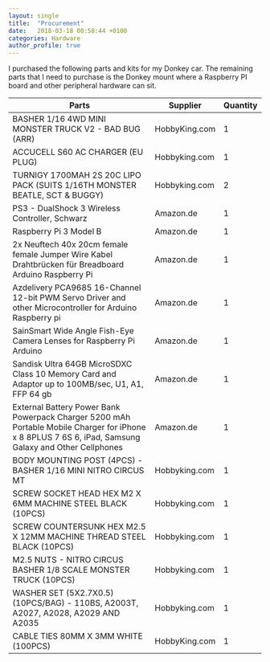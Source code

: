 ```yaml
---
layout: single
title:  "Procurement"
date:   2018-03-18 00:58:44 +0100
categories: Hardware
author_profile: true
---
```


I purchased the following parts and kits for my Donkey car.
The remaining parts that I need to purchase is the Donkey mount where a Raspberry PI board and other peripheral hardware can sit.

|Parts  |Supplier  |Quantity  |
|---|---|---|
|BASHER 1/16 4WD MINI MONSTER TRUCK V2 - BAD BUG (ARR)   |HobbyKing.com  |1  |
|ACCUCELL S60 AC CHARGER (EU PLUG)  |Hobbyking.com  |1  |
|TURNIGY 1700MAH 2S 20C LIPO PACK (SUITS 1/16TH MONSTER BEATLE, SCT & BUGGY)  |Hobbyking.com  |2  |
|PS3 - DualShock 3 Wireless Controller, Schwarz   |Amazon.de  |1  |
|Raspberry Pi 3 Model B   |Amazon.de  |1  |
|2x Neuftech 40x 20cm female female Jumper Wire Kabel Drahtbrücken für Breadboard Arduino Raspberry Pi    |Amazon.de  |1  |
|Azdelivery PCA9685 16-Channel 12-bit PWM Servo Driver and other Microcontroller for Arduino Raspberry pi |Amazon.de  |1 |
|SainSmart Wide Angle Fish-Eye Camera Lenses for Raspberry Pi Arduino  |Amazon.de |1  |
|Sandisk Ultra 64GB MicroSDXC Class 10 Memory Card and Adaptor up to 100MB/sec, U1, A1, FFP 64 gb  |Amazon.de  |1 |
|External Battery Power Bank Powerpack Charger 5200 mAh Portable Mobile Charger for iPhone x 8 8PLUS 7 6S 6, iPad, Samsung Galaxy and Other Cellphones |Amazon.de  |1 |
|BODY MOUNTING POST (4PCS) - BASHER 1/16 MINI NITRO CIRCUS MT  |Hobbyking.com  |1 |
|SCREW SOCKET HEAD HEX M2 X 6MM MACHINE STEEL BLACK (10PCS) |Hobbyking.com |1 |
|SCREW COUNTERSUNK HEX M2.5 X 12MM MACHINE THREAD STEEL BLACK (10PCS) |Hobbyking.com |1 |
|M2.5 NUTS - NITRO CIRCUS BASHER 1/8 SCALE MONSTER TRUCK (10PCS)  |Hobbyking.com  |1 |
|WASHER SET (5X2.7X0.5)(10PCS/BAG) - 110BS, A2003T, A2027, A2028, A2029 AND A2035  |Hobbyking.com  |1 |
|CABLE TIES 80MM X 3MM WHITE (100PCS)  |HobbyKing.com  |1 |
